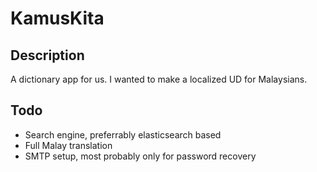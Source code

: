 # KamusKita

## Description

A dictionary app for us. I wanted to make a localized UD for Malaysians.

## Todo

- Search engine, preferrably elasticsearch based
- Full Malay translation
- SMTP setup, most probably only for password recovery
